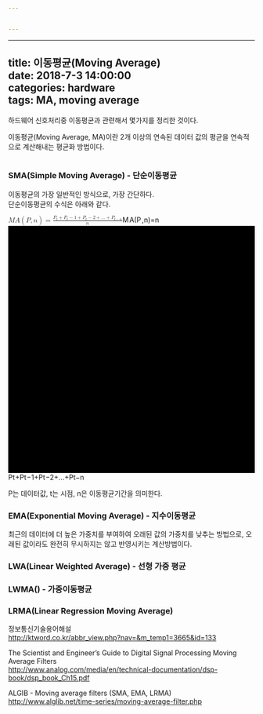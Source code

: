 ```yaml
---


---
```


<hr>
<h2 id="title-이동평균moving-averagedate-2018-7-3-140000categories-hardwaretags-ma-moving-average">title: 이동평균(Moving Average)<br>
date: 2018-7-3 14:00:00<br>
categories: hardware<br>
tags: MA, moving average</h2>
<p>하드웨어 신호처리중 이동평균과 관련해서 몇가지를 정리한 것이다.</p>
<p>이동평균(Moving Average, MA)이란 2개 이상의 연속된 데이터 값의 평균을 연속적으로 계산해내는 평균화 방법이다.</p>
<p><img src="http://ktword.co.kr/img_data/3665_1.JPG" alt=""></p>
<h3 id="smasimple-moving-average---단순이동평균">SMA(Simple Moving Average) - 단순이동평균</h3>
<p>이동평균의 가장 일반적인 방식으로, 가장 간단하다.<br>
단순이동평균의 수식은 아래와 같다.</p>
<p><span class="katex--display"><span class="katex-display"><span class="katex"><span class="katex-mathml"><math><semantics><mrow><mi>M</mi><mi>A</mi><mo>(</mo><mi>P</mi><mo separator="true">,</mo><mi>n</mi><mo>)</mo><mo>=</mo><mfrac><mrow><msub><mi>P</mi><mi>t</mi></msub><mo>+</mo><msub><mi>P</mi><mi>t</mi></msub><mo>−</mo><mn>1</mn><mo>+</mo><msub><mi>P</mi><mi>t</mi></msub><mo>−</mo><mn>2</mn><mo>+</mo><mi mathvariant="normal">.</mi><mi mathvariant="normal">.</mi><mi mathvariant="normal">.</mi><mo>+</mo><msub><mi>P</mi><mrow><mi>t</mi><mo>−</mo><mi>n</mi></mrow></msub></mrow><mrow><mi>n</mi></mrow></mfrac></mrow><annotation encoding="application/x-tex">
MA(P, n) = \frac{P_t + P_t-1 + P_t-2 + ... +P_{t-n}}{n}
</annotation></semantics></math></span><span class="katex-html" aria-hidden="true"><span class="strut" style="height: 1.36033em;"></span><span class="strut bottom" style="height: 2.04633em; vertical-align: -0.686em;"></span><span class="base"><span class="mord mathit" style="margin-right: 0.10903em;">M</span><span class="mord mathit">A</span><span class="mopen">(</span><span class="mord mathit" style="margin-right: 0.13889em;">P</span><span class="mpunct">,</span><span class="mord mathit">n</span><span class="mclose">)</span><span class="mrel">=</span><span class="mord"><span class="mopen nulldelimiter"></span><span class="mfrac"><span class="vlist-t vlist-t2"><span class="vlist-r"><span class="vlist" style="height: 1.36033em;"><span class="" style="top: -2.314em;"><span class="pstrut" style="height: 3em;"></span><span class="mord"><span class="mord mathit">n</span></span></span><span class="" style="top: -3.23em;"><span class="pstrut" style="height: 3em;"></span><span class="frac-line hide-tail" style="height: 0.04em;"><svg width="400em" height="400em" viewBox="0 0 400000 400000" preserveAspectRatio="xMinYMin slice"><path d="M0 0 h400000 v400000 h-400000z M0 0 h400000 v400000 h-400000z"></path></svg></span></span><span class="" style="top: -3.677em;"><span class="pstrut" style="height: 3em;"></span><span class="mord"><span class="mord"><span class="mord mathit" style="margin-right: 0.13889em;">P</span><span class="msupsub"><span class="vlist-t vlist-t2"><span class="vlist-r"><span class="vlist" style="height: 0.280556em;"><span class="" style="top: -2.55em; margin-left: -0.13889em; margin-right: 0.05em;"><span class="pstrut" style="height: 2.7em;"></span><span class="sizing reset-size6 size3 mtight"><span class="mord mathit mtight">t</span></span></span></span><span class="vlist-s">​</span></span><span class="vlist-r"><span class="vlist" style="height: 0.15em;"></span></span></span></span></span><span class="mbin">+</span><span class="mord"><span class="mord mathit" style="margin-right: 0.13889em;">P</span><span class="msupsub"><span class="vlist-t vlist-t2"><span class="vlist-r"><span class="vlist" style="height: 0.280556em;"><span class="" style="top: -2.55em; margin-left: -0.13889em; margin-right: 0.05em;"><span class="pstrut" style="height: 2.7em;"></span><span class="sizing reset-size6 size3 mtight"><span class="mord mathit mtight">t</span></span></span></span><span class="vlist-s">​</span></span><span class="vlist-r"><span class="vlist" style="height: 0.15em;"></span></span></span></span></span><span class="mbin">−</span><span class="mord mathrm">1</span><span class="mbin">+</span><span class="mord"><span class="mord mathit" style="margin-right: 0.13889em;">P</span><span class="msupsub"><span class="vlist-t vlist-t2"><span class="vlist-r"><span class="vlist" style="height: 0.280556em;"><span class="" style="top: -2.55em; margin-left: -0.13889em; margin-right: 0.05em;"><span class="pstrut" style="height: 2.7em;"></span><span class="sizing reset-size6 size3 mtight"><span class="mord mathit mtight">t</span></span></span></span><span class="vlist-s">​</span></span><span class="vlist-r"><span class="vlist" style="height: 0.15em;"></span></span></span></span></span><span class="mbin">−</span><span class="mord mathrm">2</span><span class="mbin">+</span><span class="mord mathrm">.</span><span class="mord mathrm">.</span><span class="mord mathrm">.</span><span class="mbin">+</span><span class="mord"><span class="mord mathit" style="margin-right: 0.13889em;">P</span><span class="msupsub"><span class="vlist-t vlist-t2"><span class="vlist-r"><span class="vlist" style="height: 0.280556em;"><span class="" style="top: -2.55em; margin-left: -0.13889em; margin-right: 0.05em;"><span class="pstrut" style="height: 2.7em;"></span><span class="sizing reset-size6 size3 mtight"><span class="mord mtight"><span class="mord mathit mtight">t</span><span class="mbin mtight">−</span><span class="mord mathit mtight">n</span></span></span></span></span><span class="vlist-s">​</span></span><span class="vlist-r"><span class="vlist" style="height: 0.208331em;"></span></span></span></span></span></span></span></span><span class="vlist-s">​</span></span><span class="vlist-r"><span class="vlist" style="height: 0.686em;"></span></span></span></span><span class="mclose nulldelimiter"></span></span></span></span></span></span></span></p>
<p>P는 데이터값, t는 시점, n은 이동평균기간을 의미한다.</p>
<h3 id="emaexponential-moving-average---지수이동평균">EMA(Exponential Moving Average) - 지수이동평균</h3>
<p>최근의 데이터에 더 높은 가중치를 부여하여 오래된 값의 가중치를 낮추는 방법으로, 오래된 값이라도 완전히 무시하지는 않고 반영시키는 계산방법이다.</p>
<h3 id="lwalinear-weighted-average---선형-가중-평균">LWA(Linear Weighted Average) - 선형 가중 평균</h3>
<h3 id="lwma---가중이동평균">LWMA() - 가중이동평균</h3>
<h3 id="lrmalinear-regression-moving-average">LRMA(Linear Regression Moving Average)</h3>
<p>정보통신기술용어해설<br>
<a href="http://ktword.co.kr/abbr_view.php?nav=&amp;m_temp1=3665&amp;id=133">http://ktword.co.kr/abbr_view.php?nav=&amp;m_temp1=3665&amp;id=133</a></p>
<p>The Scientist and Engineer’s Guide to Digital Signal Processing Moving Average Filters<br>
<a href="http://www.analog.com/media/en/technical-documentation/dsp-book/dsp_book_Ch15.pdf">http://www.analog.com/media/en/technical-documentation/dsp-book/dsp_book_Ch15.pdf</a></p>
<p>ALGIB - Moving average filters (SMA, EMA, LRMA)<br>
<a href="http://www.alglib.net/time-series/moving-average-filter.php">http://www.alglib.net/time-series/moving-average-filter.php</a></p>

